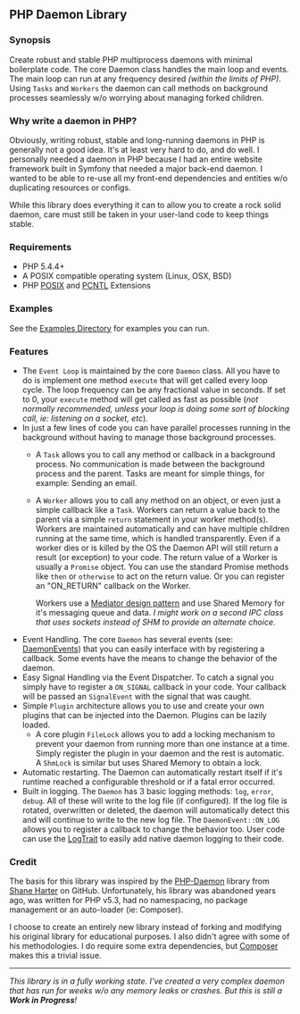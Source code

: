 ## PHP Daemon Library

### Synopsis
Create robust and stable PHP multiprocess daemons with minimal boilerplate code. The core Daemon class handles the main
loop and events. The main loop can run at any frequency desired _(within the limits of PHP)_. 
Using `Tasks` and `Workers` the daemon can call methods on background processes seamlessly w/o worrying about 
managing forked children.

### Why write a daemon in PHP?
Obviously, writing robust, stable and long-running daemons in PHP is generally not a good idea. It's at least very
hard to do, and do well. I personally needed a daemon in PHP because I had an entire website framework built in Symfony
that needed a major back-end daemon. I wanted to be able to re-use all my front-end dependencies and entities w/o 
duplicating resources or configs.

While this library does everything it can to allow you to create a rock solid daemon, care must still be taken in your 
user-land code to keep things stable. 

### Requirements
- PHP 5.4.4+
- A POSIX compatible operating system (Linux, OSX, BSD)
- PHP [POSIX](http://php.net/posix) and [PCNTL](http://php.net/pcntl) Extensions

### Examples
See the [Examples Directory](examples/README.md) for examples you can run. 

### Features
- The `Event Loop` is maintained by the core `Daemon` class. All you have to do is implement one method `execute` that
  will get called every loop cycle. The loop frequency can be any fractional value in seconds. If set to 0, your 
  `execute` method will get called as fast as possible (_not normally recommended, unless your loop is doing some sort
  of blocking call, ie: listening on a socket, etc_).
- In just a few lines of code you can have parallel processes running in the background without having to manage those
  background processes. 
  - A `Task` allows you to call any method or callback in a background process. No communication is made between the
    background process and the parent. Tasks are meant for simple things, for example: Sending an email.
  - A `Worker` allows you to call any method on an object, or even just a simple callback like a `Task`. Workers
    can return a value back to the parent via a simple `return` statement in your worker method(s). Workers
    are maintained automatically and can have multiple children running at the same time, which is handled 
    transparently. Even if a worker dies or is killed by the OS the Daemon API will still return a result (or exception)
    to your code. The return value of a Worker is usually a `Promise` object. You can use the standard Promise methods
    like `then` or `otherwise` to act on the return value. Or you can register an "ON_RETURN" callback on the Worker.
    
    Workers use a [Mediator design pattern](https://en.wikipedia.org/wiki/Mediator_pattern) and use Shared Memory
    for it's messaging queue and data. _I might work on a second IPC class that uses sockets instead of SHM to provide
    an alternate choice_.
- Event Handling. The core `Daemon` has several events (see: [DaemonEvents](src/Lifo/Daemon/Event/DaemonEvent.php))
  that you can easily interface with by registering a callback. Some events have the means to change the behavior of 
  the daemon.
- Easy Signal Handling via the Event Dispatcher. To catch a signal you simply have to register a `ON_SIGNAL` callback 
  in your code. Your callback will be passed an `SignalEvent` with the signal that was caught.
- Simple `Plugin` architecture allows you to use and create your own plugins that can be injected into the Daemon. 
  Plugins can be lazily loaded.
  - A core plugin `FileLock` allows you to add a locking mechanism to prevent your daemon from running more than one
    instance at a time. Simply register the plugin in your daemon and the rest is automatic. A `ShmLock` is similar
    but uses Shared Memory to obtain a lock.
- Automatic restarting. The Daemon can automatically restart itself if it's runtime reached a configurable threshold 
  or if a fatal error occurred. 
- Built in logging. The `Daemon` has 3 basic logging methods: `log`, `error`, `debug`. All of these will write to the
  log file (if configured). If the log file is rotated, overwritten or deleted, the daemon will automatically detect 
  this and will continue to write to the new log file. The `DaemonEvent::ON_LOG` allows you to register a callback to 
  change the behavior too. User code can use the [LogTrait](src/Lifo/Daemon/LogTrait.php) to easily add native daemon 
  logging to their code.

### Credit
The basis for this library was inspired by the [PHP-Daemon](https://github.com/shaneharter/PHP-Daemon) library
from [Shane Harter](https://github.com/shaneharter) on GitHub. Unfortunately, his library was abandoned years ago, 
was written for PHP v5.3, had no namespacing, no package management or an auto-loader (ie: Composer). 

I choose to create an entirely new library instead of forking and modifying his original library for educational 
purposes. I also didn't agree with some of his methodologies. I do require some extra dependencies, but 
[Composer](http://getcomposer.org/) makes this a trivial issue.

---
_This library is in a fully working state. I've created a very complex daemon that has run for weeks w/o any memory 
 leaks or crashes. But this is still a **Work in Progress**!_
